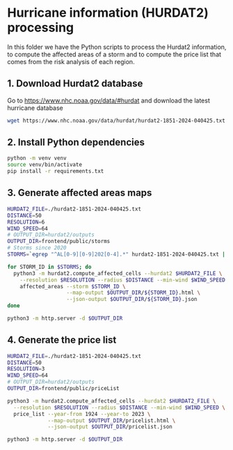 # Hurricane information (HURDAT2) processing

In this folder we have the Python scripts to process the Hurdat2 information, to compute the affected areas of a storm
and to compute the price list that comes from the risk analysis of each region.

## 1. Download Hurdat2 database

Go to https://www.nhc.noaa.gov/data/#hurdat and download the latest hurricane database

```bash
wget https://www.nhc.noaa.gov/data/hurdat/hurdat2-1851-2024-040425.txt
```

## 2. Install Python dependencies

```bash
python -m venv venv
source venv/bin/activate
pip install -r requirements.txt
```

## 3. Generate affected areas maps

```bash
HURDAT2_FILE=./hurdat2-1851-2024-040425.txt
DISTANCE=50
RESOLUTION=6
WIND_SPEED=64
# OUTPUT_DIR=hurdat2/outputs
OUTPUT_DIR=frontend/public/storms
# Storms since 2020
STORMS=`egrep "^AL[0-9][0-9]202[0-4].*" hurdat2-1851-2024-040425.txt | cut -f1 -d,`

for STORM_ID in $STORMS; do
  python3 -m hurdat2.compute_affected_cells --hurdat2 $HURDAT2_FILE \
    --resolution $RESOLUTION --radius $DISTANCE --min-wind $WIND_SPEED \
    affected_areas --storm $STORM_ID \
                   --map-output $OUTPUT_DIR/${STORM_ID}.html \
                   --json-output $OUTPUT_DIR/${STORM_ID}.json
done

python3 -m http.server -d $OUTPUT_DIR
```

## 4. Generate the price list

```bash
HURDAT2_FILE=./hurdat2-1851-2024-040425.txt
DISTANCE=50
RESOLUTION=3
WIND_SPEED=64
# OUTPUT_DIR=hurdat2/outputs
OUTPUT_DIR=frontend/public/priceList

python3 -m hurdat2.compute_affected_cells --hurdat2 $HURDAT2_FILE \
  --resolution $RESOLUTION --radius $DISTANCE --min-wind $WIND_SPEED \
  price_list --year-from 1924 --year-to 2023 \
             --map-output $OUTPUT_DIR/pricelist.html \
             --json-output $OUTPUT_DIR/pricelist.json

python3 -m http.server -d $OUTPUT_DIR
```
